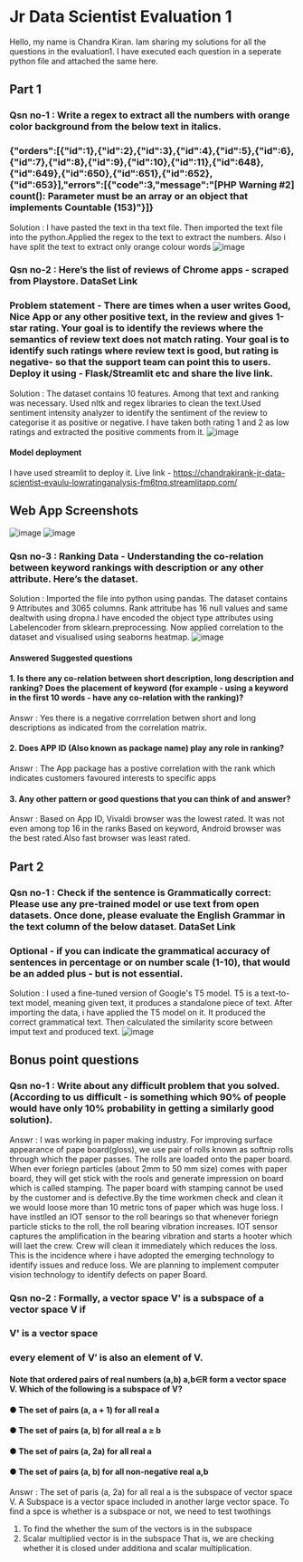 # Jr Data Scientist Evaluation 1
Hello, my name is Chandra Kiran. Iam sharing my solutions for all the questions in the evaluation1. I have executed each question in a seperate python file and attached the same here. 
## Part 1
### Qsn no-1 : Write a regex to extract all the numbers with orange color background from the below text in italics.
### {"orders":[{"id":1},{"id":2},{"id":3},{"id":4},{"id":5},{"id":6},{"id":7},{"id":8},{"id":9},{"id":10},{"id":11},{"id":648},{"id":649},{"id":650},{"id":651},{"id":652},{"id":653}],"errors":[{"code":3,"message":"[PHP Warning #2] count(): Parameter must be an array or an object that implements Countable (153)"}]}
Solution : I have pasted the text in tha text file. Then imported the text file into the python.Applied the regex to the text to extract the numbers. Also i have split the text  to extract only orange colour words
![image](https://user-images.githubusercontent.com/108783651/177749280-f1b82efd-e003-4d09-93d2-0299727ca73d.png)

### Qsn no-2 : Here’s the list of reviews of Chrome apps - scraped from Playstore.  DataSet Link
### Problem statement - There are times when a user writes Good, Nice App or any other positive text, in the review and gives 1-star rating. Your goal is to identify the reviews where the semantics of review text does not match rating. Your goal is to identify such ratings where review text is good, but rating is negative- so that the support team can point this to users. Deploy it using - Flask/Streamlit etc and share the live link. 
Solution : The dataset contains 10 features. Among that text and ranking was necessary. Used nltk and regex libraries to clean the text.Used sentiment intensity analyzer to identify the sentiment of the review to categorise it as positive or negative. I have taken both rating 1 and 2 as low ratings and extracted the positive comments from it.
![image](https://user-images.githubusercontent.com/108783651/178002231-4e462261-60d7-4305-a1c8-bec6183f54d2.png)
#### Model deployment
I have used streamlit to deploy it. Live link - https://chandrakirank-jr-data-scientist-evaulu-lowratinganalysis-fm6tnq.streamlitapp.com/
## Web App Screenshots
![image](https://user-images.githubusercontent.com/108783651/178009212-26a569a5-a830-485e-b9f0-783900dbd20d.png)
![image](https://user-images.githubusercontent.com/108783651/178009430-e6e8039f-3491-41c0-aef2-9298f352b4a0.png)

### Qsn no-3 : Ranking Data - Understanding the co-relation between keyword rankings with description or any other attribute. Here’s the dataset. 
Solution : Imported the file into python using pandas. The dataset contains 9 Attributes and 3065 columns. Rank attritube has 16 null values and same dealtwith using dropna.I have encoded the object type attributes using Labelencoder from sklearn.preprocessing. 
Now applied correlation to the dataset and visualised using seaborns heatmap. 
![image](https://user-images.githubusercontent.com/108783651/177752624-90be5472-bcea-4f74-b722-472f6a35f438.png)

#### Answered Suggested questions
#### 1.	Is there any co-relation between short description, long description and ranking? Does the placement of keyword (for example - using a keyword in the first 10 words - have any co-relation with the ranking)?
Answr : Yes there is a negative corrrelation betwen short and long descriptions as indicated from the correlation matrix.
#### 2.	Does APP ID (Also known as package name) play any role in ranking?  
Answr : The App package has a postive correlation with the rank which indicates customers favoured interests to specific apps
#### 3.	Any other pattern or good questions that you can think of and answer?
Answr : Based on App ID, Vivaldi browser was the lowest rated. It was not even among top 16 in the ranks
        Based on keyword, Android browser was the best rated.Also fast browser was least rated. 
## Part 2
### Qsn no-1 : Check if the sentence is Grammatically correct: Please use any pre-trained model or use text from open datasets. Once done, please evaluate the English Grammar in the text column of the below dataset. DataSet Link
### Optional - if you can indicate the grammatical accuracy of sentences in percentage or on number scale (1-10), that would be an added plus - but is not essential. 
Solution :  I used a fine-tuned version of Google's T5 model. T5 is a text-to-text model, meaning given text, it produces a standalone piece of text. After importing the data, i have applied the T5 model on it. It produced the correct grammatical text. Then calculated the similarity score between imput text and produced text.
![image](https://user-images.githubusercontent.com/108783651/178004073-c4c9d633-f051-4868-ad6c-e753b0a09848.png)

## Bonus point questions
### Qsn no-1 : Write about any difficult problem that you solved. (According to us difficult - is something which 90% of people would have only 10% probability in getting a similarly good solution). 
Answr : I was working in paper making industry. For improving surface appearance of pape board(gloss), we use pair of rolls known as softnip rolls through which the    paper passes. The rolls are loaded onto the paper board. When ever foriegn particles (about 2mm to 50 mm size) comes with paper board, they will get stick with the rools and generate impression on board which is called stamping. The paper board with stamping cannot be used by the customer and is defective.By the time workmen check and clean it we would loose more than 10 metric tons of paper which was huge loss. 
I have instlled an IOT sensor to the roll bearings so that whenever foriegn particle sticks to the roll, the roll bearing vibration increases. IOT sensor captures the amplification in the bearing vibration and starts a hooter which will laet the crew. Crew will clean it immediately which reduces the loss.
This is the incidence where i have adopted the emerging technology to identify issues and reduce loss. We are planning to implement computer vision technology to identify defects on paper Board.
### Qsn no-2 : Formally, a vector space V' is a subspace of a vector space V if
###  V' is a vector space
###  every element of V′ is also an element of V.
#### Note that ordered pairs of real numbers (a,b) a,b∈R form a vector space V. Which of the following is a subspace of V?
#### ● The set of pairs (a, a + 1) for all real a
#### ● The set of pairs (a, b) for all real a ≥ b
#### ● The set of pairs (a, 2a) for all real a
#### ● The set of pairs (a, b) for all non-negative real a,b
Answr : The set of paris (a, 2a) for all real a is the subspace of vector space V.
A Subspace is a vector space included in another large vector space. To find a spce is whether is a subspace or not, we need to test twothings
1) To find the whether the sum of the vectors is in the subspace
2) Scalar multiplied vector is in the subspace 
That is, we are checking whether it is closed under additiona and scalar multiplication.

